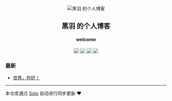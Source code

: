 <p align="center"><img alt="黑羽 的个人博客" src="https://static.b3log.org/images/brand/solo-32.png"></p><h2 align="center">
黑羽 的个人博客
</h2>

<h4 align="center">welcome</h4>
<p align="center"><a title="黑羽 的个人博客" target="_blank" href="https://github.com/thetbw/solo-blog"><img src="https://img.shields.io/github/last-commit/thetbw/solo-blog.svg?style=flat-square&color=FF9900"></a>
<a title="GitHub repo size in bytes" target="_blank" href="https://github.com/thetbw/solo-blog"><img src="https://img.shields.io/github/repo-size/thetbw/solo-blog.svg?style=flat-square"></a>
<a title="Solo Version" target="_blank" href="https://github.com/b3log/solo/releases"><img src="https://img.shields.io/badge/solo-3.6.1-f1e05a.svg?style=flat-square&color=blueviolet"></a>
<a title="Hits" target="_blank" href="https://github.com/b3log/hits"><img src="https://hits.b3log.org/thetbw/solo-blog.svg"></a></p>

### 最新

* [世界，你好！](https://thetbw.xyz/solo/hello-solo)



---

本仓库通过 [Solo](https://github.com/b3log/solo) 自动进行同步更新 ❤️ 